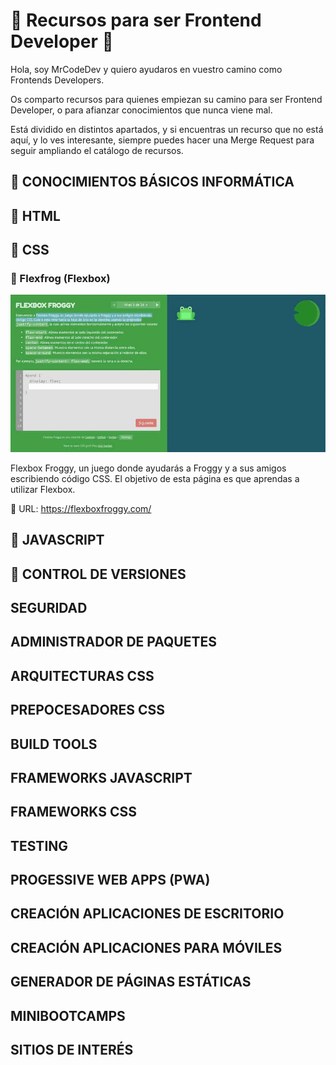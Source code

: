 # 🚀 Recursos para ser Frontend Developer 🚀

Hola, soy MrCodeDev y quiero ayudaros en vuestro camino como Frontends Developers.

Os comparto recursos para quienes empiezan su camino para ser Frontend Developer, o para afianzar conocimientos que nunca viene mal.

Está dividido en distintos apartados, y si encuentras un recurso que no está aquí, y lo ves interesante, siempre puedes hacer una Merge Request para seguir ampliando el catálogo de recursos.

## 📓 CONOCIMIENTOS BÁSICOS INFORMÁTICA

## 📕 HTML

## 📘 CSS

### 🐸 Flexfrog (Flexbox)

![Flexflog Flexbox](screenshots/flexfrog.jpg)

Flexbox Froggy, un juego donde ayudarás a Froggy y a sus amigos escribiendo código CSS. El objetivo de esta página es que aprendas a utilizar Flexbox.

🔗 URL: https://flexboxfroggy.com/

## 📒 JAVASCRIPT

## 🛂 CONTROL DE VERSIONES

## SEGURIDAD

## ADMINISTRADOR DE PAQUETES

## ARQUITECTURAS CSS

## PREPOCESADORES CSS

## BUILD TOOLS

## FRAMEWORKS JAVASCRIPT

## FRAMEWORKS CSS

## TESTING

## PROGESSIVE WEB APPS (PWA)

## CREACIÓN APLICACIONES DE ESCRITORIO

## CREACIÓN APLICACIONES PARA MÓVILES

## GENERADOR DE PÁGINAS ESTÁTICAS

## MINIBOOTCAMPS

## SITIOS DE INTERÉS
